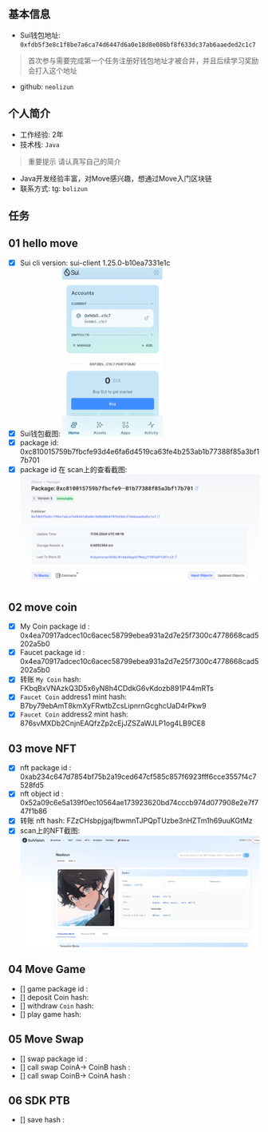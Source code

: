 ## 基本信息
- Sui钱包地址: `0xfdb5f3e8c1f8be7a6ca74d6447d6a0e18d8e086bf8f633dc37ab6aaeded2c1c7`
> 首次参与需要完成第一个任务注册好钱包地址才被合并，并且后续学习奖励会打入这个地址
- github: `neolizun`

## 个人简介
- 工作经验: 2年
- 技术栈: `Java`
> 重要提示 请认真写自己的简介
- Java开发经验丰富，对Move感兴趣，想通过Move入门区块链
- 联系方式: tg: `bolizun` 

## 任务

##   01 hello move  
- [x] Sui cli version: sui-client 1.25.0-b10ea7331e1c
- [x] Sui钱包截图: <img src="./notes/40.png" alt="Sui钱包截图" style="zoom: 33%;" />
- [x] package id:  0xc810015759b7fbcfe93d4e6fa6d4519ca63fe4b253ab1b77388f85a3bf17b701
- [x] package id 在 scan上的查看截图:<img src="./notes/42.png" alt="Scan截图" style="zoom:50%;" />

##   02 move coin
- [x] My Coin package id :  0x4ea70917adcec10c6acec58799ebea931a2d7e25f7300c4778668cad5202a5b0 
- [x] Faucet package id : 0x4ea70917adcec10c6acec58799ebea931a2d7e25f7300c4778668cad5202a5b0 
- [x] 转账 `My Coin` hash: FKbqBxVNAzkQ3D5x6yN8h4CDdkG6vKdozb891P44mRTs
- [x] `Faucet Coin` address1 mint hash: B7by79ebAmT8kmXyFRwtbZcsLipnrnGcghcUaD4rPkw9
- [x] `Faucet Coin` address2 mint hash: 876svMXDb2CnjnEAQfzZp2cEjJZSZaWJLP1og4LB9CE8

##   03 move NFT
- [x] nft package id : 0xab234c647d7854bf75b2a19ced647cf585c857f6923fff6cce3557f4c7528fd5 
- [x] nft object id :  0x52a09c6e5a139f0ec10564ae173923620bd74cccb974d077908e2e7f747f1b86
- [x] 转账 nft  hash: FZzCHsbpjgajfbwmnTJPQpTUzbe3nHZTm1h69uuKGtMz
- [x] scan上的NFT截图: <img src="./notes/43.png" alt="Scan截图" style="zoom:50%;" />

##   04 Move Game
- [] game package id :
- [] deposit Coin hash:
- [] withdraw `Coin` hash:
- [] play game hash:

##   05 Move Swap
- [] swap package id :
- [] call swap CoinA-> CoinB  hash :
- [] call swap CoinB-> CoinA  hash :

##   06 SDK PTB
- [] save hash :
